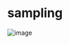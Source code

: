 # sampling

![image](https://github.com/SakshiGoyal001/sampling/assets/100338507/50f3b9a9-51bb-48a0-a5f7-f831ac053dbb)

